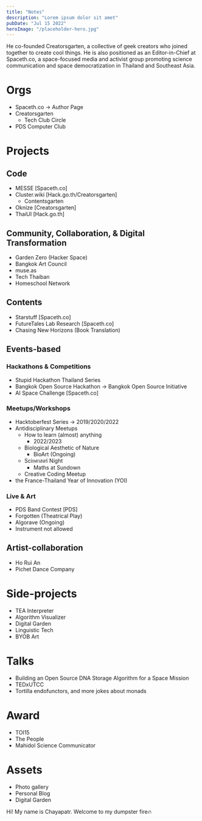 ```yaml
---
title: "Notes"
description: "Lorem ipsum dolor sit amet"
pubDate: "Jul 15 2022"
heroImage: "/placeholder-hero.jpg"
---
```


He co-founded Creatorsgarten, a collective of geek creators who joined together to create cool things. He is also positioned as an Editor-in-Chief at Spaceth.co, a space-focused media and activist group promoting science communication and space democratization in Thailand and Southeast Asia.

# Orgs

- Spaceth.co -> Author Page
- Creatorsgarten
  - Tech Club Circle
- PDS Computer Club

# Projects

## Code

- MESSE [Spaceth.co]
- Cluster.wiki [Hack.go.th/Creatorsgarten]
  - Contentsgarten
- Oknize [Creatorsgarten]
- ThaiUI [Hack.go.th]

## Community, Collaboration, & Digital Transformation

- Garden Zero (Hacker Space)
- Bangkok Art Council
- muse.as
- Tech Thaiban
- Homeschool Network

## Contents

- Starstuff [Spaceth.co]
- FutureTales Lab Research [Spaceth.co]
- Chasing New Horizons (Book Translation)

## Events-based

### Hackathons & Competitions

- Stupid Hackathon Thailand Series
- Bangkok Open Source Hackathon -> Bangkok Open Source Initiative
- AI Space Challenge [Spaceth.co]

### Meetups/Workshops

- Hacktoberfest Series -> 2019/2020/2022
- Antidisciplinary Meetups
  - How to learn (almost) anything
    - 2022/2023
  - Biological Aesthetic of Nature
    - BioArt (Ongoing)
  - Sciยศาสตร์ Night
    - Maths at Sundown
  - Creative Coding Meetup
- the France-Thailand Year of Innovation (YOI)

### Live & Art

- PDS Band Contest [PDS]
- Forgotten (Theatrical Play)
- Algorave (Ongoing)
- Instrument not allowed

## Artist-collaboration

- Ho Rui An
- Pichet Dance Company

# Side-projects

- TEA Interpreter
- Algorithm Visualizer
- Digital Garden
- Linguistic Tech
- BYOB Art

# Talks

- Building an Open Source DNA Storage Algorithm for a Space Mission
- TEDxUTCC
- Tortilla endofunctors, and more jokes about monads

# Award

- TOI15
- The People
- Mahidol Science Communicator

# Assets

- Photo gallery
- Personal Blog
- Digital Garden

Hi! My name is Chayapatr.
Welcome to my dumpster fire🔥
